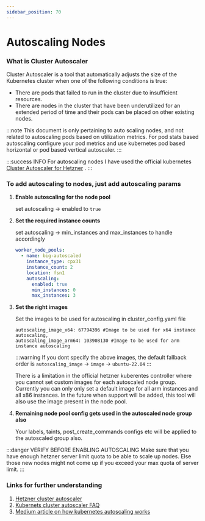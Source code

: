 ```yaml
---
sidebar_position: 70
---
```


# Autoscaling Nodes

### What is Cluster Autoscaler 

Cluster Autoscaler is a tool that automatically adjusts the size of the Kubernetes cluster when one of the following conditions is true:

* There are pods that failed to run in the cluster due to insufficient resources.
* There are nodes in the cluster that have been underutilized for an extended period of time and their pods can be placed on other existing nodes.


:::note
This document is only pertaining to auto scaling nodes, and not related to autoscaling pods based on utilization metrics. For pod stats based autoscaling configure your pod metrics and use kubernetes pod based horizontal or pod based vertical autoscaler.
:::

:::success INFO
For autoscaling nodes I have used the official kubernetes [Cluster Autoscaler for Hetzner](https://github.com/kubernetes/autoscaler/blob/master/cluster-autoscaler/cloudprovider/hetzner/README.md) .
:::

### To add autoscaling to nodes, just add autoscaling params

1. **Enable autoscaling for the node pool**

    set autoscaling -> enabled to `true`

2. **Set the required instance counts**

    set autoscaling -> min_instances and max_instances to handle accordingly

    ```yaml
    worker_node_pools:
      - name: big-autoscaled
        instance_type: cpx31
        instance_count: 2
        location: fsn1
        autoscaling:
          enabled: true
          min_instances: 0
          max_instances: 3
    ```

3. **Set the right images**

    Set the images to be used for autoscaling in cluster_config.yaml file

    ```
    autoscaling_image_x64: 67794396 #Image to be used for x64 instance autoscaling, 
    autoscaling_image_arm64: 103908130 #Image to be used for arm instance autoscaling
    ```

    :::warning
    If you dont specify the above images, the default fallback order is `autoscaling_image` -> `image` -> `ubuntu-22.04`
    :::

    There is a limitation in the official hetzner kuberentes controller where you cannot set custom images for each autoscaled node group. Currently you can only only set a default image for all arm instances and all x86 instances. In the future when support will be added, this tool will also use the image present in the node pool.

4. **Remaining node pool config gets used in the autoscaled node group also**

    Your labels, taints, post_create_commands configs etc will be applied to the autoscaled group also.

:::danger VERIFY BEFORE ENABLING AUTOSCALING
Make sure that you have enough hetzner server limit quota to be able to scale up nodes. Else those new nodes might not come up if you exceed your max quota of server limit.
:::

### Links for further understanding

1. [Hetzner cluster autoscaler](https://github.com/kubernetes/autoscaler/blob/master/cluster-autoscaler/cloudprovider/hetzner/README.md)
2. [Kubernets cluster autoscaler FAQ](https://github.com/kubernetes/autoscaler/blob/master/cluster-autoscaler/FAQ.md#frequently-asked-questions)
3. [Medium article on how kubernetes autoscaling works](https://medium.com/kubecost/understanding-kubernetes-cluster-autoscaling-675099a1db92)